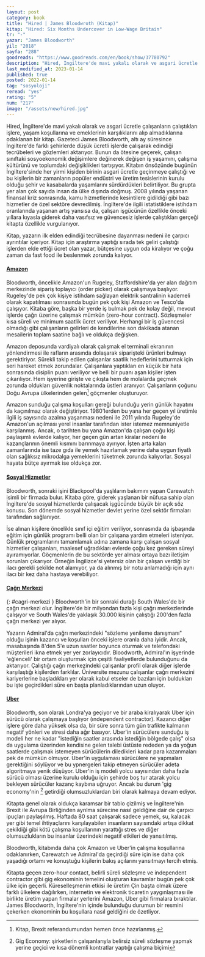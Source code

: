```yaml
---
layout: post
category: book
title: "Hired | James Bloodwroth (Kitap)"
kitap: "Hired: Six Months Undercover in Low-Wage Britain"
tr: "-"
yazar: "James Bloodworth"
yil: "2018"
sayfa: "288"
goodreads: "https://www.goodreads.com/en/book/show/37780792"
description: "Hired, İngiltere'de mavi yakalı olarak ve asgari ücretle çalışanların çalıştıkları işlere, yaşam koşullarına ve emeklerinin karşılıklarını alıp almadıklarına odaklanıyor."
last_modified_at: 2023-01-14
published: true
posted: 2022-01-14
tag: "sosyoloji"
reread: "yes"
rating: "5"
num: "217"
image: "/assets/new/hired.jpg"
---
```


Hired, İngiltere'de mavi yakalı olarak ve asgari ücretle çalışanların çalıştıkları işlere, yaşam koşullarına ve emeklerinin karşılıklarını alıp almadıklarına odaklanan bir kitap. Gazeteci James Bloodworth, altı ay süresince İngiltere'de farklı şehirlerde düşük ücretli işlerde çalışarak edindiği tecrübeleri ve gözlemleri aktarıyor. Bunun da ötesine geçerek, çalışan sınıftaki sosyoekonomik değişimlere değinerek değişen iş yaşamını, çalışma kültürünü ve toplumdaki değişiklikleri tartışıyor. Kitabın önsözünde bugünün İngiltere'sinde her yirmi kişiden birinin asgari ücretle geçinmeye çalıştığı ve bu kişilerin bir zamanların popüler endüstri ve üretim tesislerinin kurulu olduğu şehir ve kasabalarda yaşamlarını sürdürdükleri belirtiliyor. Bu grupta yer alan çok sayıda insan da ülke dışında doğmuş. 2008 yılında yaşanan finansal kriz sonrasında, kamu hizmetlerinde kesintilere gidildiği gibi bazı hizmetler de özel sektöre devredilmiş. İngiltere'de ilgili istatistiklere istihdam oranlarında yaşanan artış yansısa da, çalışan işgücünün özellikle önceki yıllara kıyasla giderek daha vasıfsız ve güvencesiz işlerde çalıştıkları gerçeği kitapta özellikle vurgulanıyor.

Kitap, yazarın ilk elden edindiği tecrübesine dayanması nedeni ile çarpıcı ayrıntılar içeriyor. Kitap için araştırma yaptığı sırada tek geliri çalıştığı işlerden elde ettiği ücret olan yazar, bütçesine uygun oda kiralıyor ve çoğu zaman da fast food ile beslenmek zorunda kalıyor.

#### [Amazon](#amazon)

Bloodworth, öncelikle Amazon'un Rugeley, Staffordshire'da yer alan dağıtım merkezinde sipariş toplayıcı (order picker) olarak çalışmaya başlıyor. Rugeley'de pek çok kişiye istihdam sağlayan elektrik santralinin kademeli olarak kapatılması sonrasında bugün pek çok kişi Amazon ve Tesco'da çalışıyor. Kitaba göre, başka bir yerde iş bulmak pek de kolay değil, mevcut işlerde çağrı üzerine çalışmak mümkün (zero-hour contract). Sözleşmeler kısa süreli ve minimum saatlik ücret veriliyor. Herhangi bir iş güvencesi olmadığı gibi çalışanların gelirleri de kendilerine son dakikada atanan mesailerin toplam saatine bağlı ve oldukça değişken.

Amazon deposunda vardiyalı olarak çalışmak el terminali ekranının yönlendirmesi ile rafların arasında dolaşarak siparişteki ürünleri bulmayı gerektiriyor. Sürekli takip edilen çalışanlar saatlik hedeflerini tutturmak için seri hareket etmek zorundalar. Çalışanlara yaptıkları en küçük bir hata sonrasında disiplin puanı veriliyor ve belli bir puanı aşan kişiler işten çıkarılıyor. Hem işyerine girişte ve çıkışta hem de molalarda geçmek zorunda oldukları güvenlik noktalarında üstleri aranıyor. Çalışanların çoğunu Doğu Avrupa ülkelerinden gelen[^1] göçmenler oluşturuyor.

Amazon sunduğu çalışma koşulları gereği bulunduğu yerin günlük hayatını da kaçınılmaz olarak değiştiriyor. 1980'lerden bu yana her geçen yıl üretimle ilgili iş sayısında azalma yaşanması nedeni ile 2011 yılında Rugeley'de Amazon'un açılması yerel insanlar tarafından ister istemez memnuniyetle karşılanmış. Ancak, o tarihten bu yana Amazon'da çalışan çoğu kişi paylaşımlı evlerde kalıyor, her geçen gün artan kiralar nedeni ile kazançlarının önemli kısmını barınmaya ayırıyor. İşten arta kalan zamanlarında ise taze gıda ile yemek hazırlamak yerine daha uygun fiyatlı olan sağlıksız mikrodalga yemeklerini tüketmek zorunda kalıyorlar. Sosyal hayata bütçe ayırmak ise oldukça zor.

#### [Sosyal Hizmetler](#sosyal-hizmetler)

Bloodworth, sonraki işini Blackpool'da yaşlıların bakımını yapan Carewatch isimli bir firmada bulur. Kitaba göre, giderek yaşlanan bir nüfusa sahip olan İngiltere'de sosyal hizmetlerde çalışacak işgücünde büyük bir açık söz konusu. Son dönemde sosyal hizmetler devlet yerine özel sektör firmaları tarafından sağlanıyor.

İse alınan kişilere öncelikle sınıf içi eğitim veriliyor, sonrasında da işbaşında eğitim için günlük programı belli olan bir çalışana yardım etmeleri isteniyor. Günlük programlarını tamamlamak adına zamana karşı çalışan sosyal hizmetler çalışanları, maalesef uğradıkları evlerde çoğu kez gereken süreyi ayıramıyorlar. Göçmenlerin de bu sektörde yer alması ortaya bazı iletişim sorunları çıkarıyor. Örneğin İngilizce'si yetersiz olan bir çalışan verdiği bir ilacı gerekli şekilde not alamıyor, ya da alınmış bir notu anlamadığı için aynı ilacı bir kez daha hastaya verebiliyor.

#### [Çağrı Merkezi](#cagri-merkezi)

{: #cagri-merkezi }
Bloodworth'in bir sonraki durağı South Wales'de bir çağrı merkezi olur. İngiltere'de bir milyondan fazla kişi çağrı merkezlerinde çalışıyor ve South Wales'de yaklaşık 30.000 kişinin çalıştığı 200'den fazla çağrı merkezi yer alıyor.

Yazarın Admiral'da çağrı merkezindeki "sözleme yenileme danışmanı" olduğu işinin kazancı ve koşulları önceki işlere oranla daha iyidir. Ancak, masabaşında 8'den 5'e uzun saatler boyunca oturmak ve telefondaki müşterileri ikna etmek yer yer zorlayıcıdır. Bloodworth, Admiral'ın işyerinde 'eğlenceli' bir ortam oluşturmak için çeşitli faaliyetlerde bulunduğunu da aktarıyor. Çalıştığı çağrı merkezindeki çalışanlar profil olarak diğer işlerde karşılaştığı kişilerden farklılar. Üniversite mezunu çalışanlar çağrı merkezini kariyerlerine başladıkları yer olarak kabul etseler de bazıları için buldukları bu işte geçirdikleri süre en başta planladıklarından uzun oluyor.

#### [Uber](#uber)

Bloodworth, son olarak Londra'ya geçiyor ve bir araba kiralıyarak Uber için sürücü olarak çalışmaya başlıyor (ındependent contractor). Kazancı diğer işlere göre daha yüksek olsa da, bir süre sonra tüm gün trafikte kalmanın negatif yönleri ve stresi daha ağır basıyor. Uber'in sürücülere sunduğu iş modeli her ne kadar "istediğin saatler arasında istediğin bölgede çalış" olsa da uygulama üzerinden kendisine gelen talebi üstüste rededen ya da yoğun saatlerde çalışmak istemeyen sürücülerin diledikleri kadar para kazanmaları pek de mümkün olmuyor. Uber'in uygulaması sürücülere ne yapmaları gerektiğini söylüyor ve bu ypnergeleri takip etmeyen sürücüler adeta algoritmaya yenik düşüyor. Uber'in iş modeli yolcu sayısından daha fazla sürücü olması üzerine kurulu olduğu için şehirde boş tur atarak yolcu bekleyen sürücüler kazanç kaybına uğruyor. Ancak bu durum 'gig economy'nin [^2] getirdiği olumsuzluklardan biri olarak kalmaya devam ediyor.

Kitapta genel olarak oldukça karamsar bir tablo çizilmiş ve İngiltere'nin Brexit ile Avrupa Birliğinden ayrılma sürecine nasıl geldiğine dair de çarpıcı ipuçları paylaşılmış. Haftada 80 saat çalışarak sadece yemek, su, kalacak yer gibi temel ihtiyaçlarını karşılayabilen insanların sayısındaki artışa dikkat çekildiği gibi kötü çalışma koşullarının yarattığı stres ve diğer olumsuzlukların bu insanlar üzerindeki negatif etkileri de yansıtılmış.

Bloodworth, kitabında daha çok Amazon ve Uber'in çalışma koşullarına odaklanırken, Carewatch ve Admiral'da geçirdiği süre için ise daha çok yaşadığı ortamı ve konuştuğu kişilerin bakış açılarını yansıtmayı tercih etmiş.

Kitapta geçen zero-hour contact, belirli süreli sözleşme ve independent contractor gibi gig ekonominin temelini oluşturan kavramlar bugün pek çok ülke için geçerli. Küreselleşmenin etkisi ile üretim Çin başta olmak üzere farklı ülkelere dağılırken, internetin ve elektronik ticaretin yaygınlaşması ile birlikte üretim yapan firmalar yerlerini Amazon, Uber gibi firmalara bıraktılar. James Bloodworth, İngiltere'nin içinde bulunduğu durumun bir resmini çekerken ekonominin bu koşullara nasıl geldiğini de özetliyor.

[^1]: Kitap, Brexit referandumundan hemen önce hazırlanmış.
[^2]: Gig Economy: şirketlerin çalışanlarıyla belirsiz süreli sözleşme yapmak yerine geçici ve kısa dönemli kontratlar yaptığı çalışma biçimi
